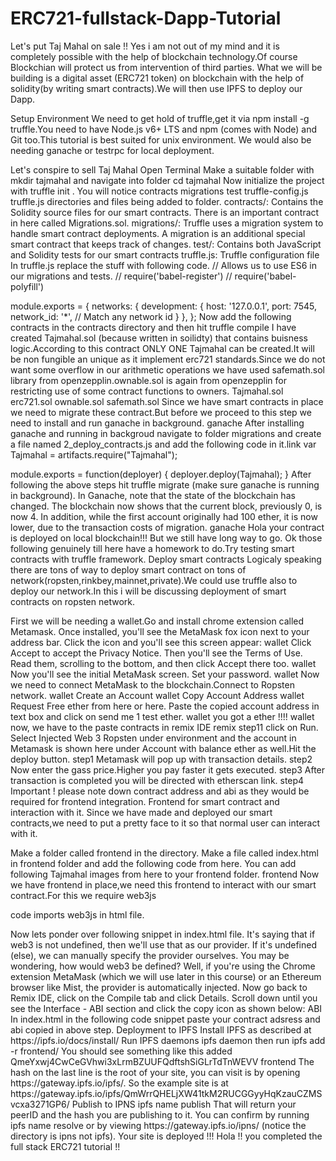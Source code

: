 # ERC721-fullstack-Dapp-Tutorial

Let's put Taj Mahal on sale !! Yes i am not out of my mind and it is completely possible with the help of blockchain technology.Of course Blockchian will protect us from intervention of third parties. What we will be building is a digital asset (ERC721 token) on blockchain with the help of solidity(by writing smart contracts).We will then use IPFS to deploy our Dapp.

Setup Environment We need to get hold of truffle,get it via npm install -g truffle.You need to have Node.js v6+ LTS and npm (comes with Node) and Git too.This tutorial is best suited for unix environment. We would also be needing ganache or testrpc for local deployment.

Let's conspire to sell Taj Mahal Open Terminal Make a suitable folder with mkdir tajmahal and navigate into folder cd tajmahal Now initialize the project with truffle init . You will notice contracts migrations test truffle-config.js truffle.js directories and files being added to folder. contracts/: Contains the Solidity source files for our smart contracts. There is an important contract in here called Migrations.sol. migrations/: Truffle uses a migration system to handle smart contract deployments. A migration is an additional special smart contract that keeps track of changes. test/: Contains both JavaScript and Solidity tests for our smart contracts truffle.js: Truffle configuration file In truffle.js replace the stuff with following code. // Allows us to use ES6 in our migrations and tests. // require('babel-register') // require('babel-polyfill')

module.exports = { networks: { development: { host: '127.0.0.1', port: 7545, network_id: '*', // Match any network id } }, }; Now add the following contracts in the contracts directory and then hit truffle compile I have created Tajmahal.sol (because written in soilidty) that contains buisness logic.According to this contract ONLY ONE Tajmahal can be created.It will be non fungible an unique as it implement erc721 standards.Since we do not want some overflow in our arithmetic operations we have used safemath.sol library from openzepplin.ownable.sol is again from openzepplin for restricting use of some contract functions to owners. Tajmahal.sol erc721.sol ownable.sol safemath.sol Since we have smart contracts in place we need to migrate these contract.But before we proceed to this step we need to install and run ganache in background. ganache After installing ganache and running in backgroud navigate to folder migrations and create a file named 2_deploy_contracts.js and add the following code in it.link var Tajmahal = artifacts.require("Tajmahal");

module.exports = function(deployer) { deployer.deploy(Tajmahal); } After following the above steps hit truffle migrate (make sure ganache is running in background). In Ganache, note that the state of the blockchain has changed. The blockchain now shows that the current block, previously 0, is now 4. In addition, while the first account originally had 100 ether, it is now lower, due to the transaction costs of migration. ganache Hola your contract is deployed on local blockchain!!! But we still have long way to go. Ok those following genuinely till here have a homework to do.Try testing smart contracts with truffle framework. Deploy smart contracts Logicaly speaking there are tons of way to deploy smart contract on tons of network(ropsten,rinkbey,mainnet,private).We could use truffle also to deploy our network.In this i will be discussing deployment of smart contracts on ropsten network.

First we will be needing a wallet.Go and install chrome extension called Metamask. Once installed, you'll see the MetaMask fox icon next to your address bar. Click the icon and you'll see this screen appear: wallet Click Accept to accept the Privacy Notice. Then you'll see the Terms of Use. Read them, scrolling to the bottom, and then click Accept there too. wallet Now you'll see the initial MetaMask screen. Set your password. wallet Now we need to connect MetaMask to the blockchain.Connect to Ropsten network. wallet Create an Account wallet Copy Account Address wallet Request Free ether from here or here. Paste the copied account address in text box and click on send me 1 test ether. wallet you got a ether !!!! wallet now, we have to the paste contracts in remix IDE remix step11 click on Run. Select Injected Web 3 Ropsten under environment and the account in Metamask is shown here under Account with balance ether as well.Hit the deploy button. step1 Metamask will pop up with transaction details. step2 Now enter the gass price.Higher you pay faster it gets executed. step3 After transaction is completed you will be directed with etherscan link. step4 Important ! please note down contract address and abi as they would be required for frontend integration. Frontend for smart contract and interaction with it. Since we have made and deployed our smart contracts,we need to put a pretty face to it so that normal user can interact with it.

Make a folder called frontend in the directory. Make a file called index.html in frontend folder and add the following code from here. You can add following Tajmahal images from here to your frontend folder. frontend Now we have frontend in place,we need this frontend to interact with our smart contract.For this we require web3js

<script src="https://cdn.jsdelivr.net/gh/ethereum/web3.js/dist/web3.min.js"></script> code imports web3js in html file.
Now lets ponder over following snippet in index.html file. <script>

    if (typeof web3 !== 'undefined') {
        web3 = new Web3(web3.currentProvider);
    } else {
        // set the provider you want from Web3.providers
        web3 = new Web3(new Web3.providers.HttpProvider("http://localhost:8545"));
    }

</script>
It's saying that if web3 is not undefined, then we'll use that as our provider. If it's undefined (else), we can manually specify the provider ourselves. You may be wondering, how would web3 be defined? Well, if you're using the Chrome extension MetaMask (which we will use later in this course) or an Ethereum browser like Mist, the provider is automatically injected. Now go back to Remix IDE, click on the Compile tab and click Details. Scroll down until you see the Interface - ABI section and click the copy icon as shown below: ABI In index.html in the following code snippet paste your contract adsress and abi copied in above step. <script>

    // Previous if/else statement removed for brevity

    web3.eth.defaultAccount = web3.eth.accounts[0];

    //paste your abi function here
    var TajmahalContract = web3.eth.contract(YOUR ABI);
    
    //paste your contract address here.
    var Tajmahal = TajmahalContract.at('PASTE CONTRACT ADDRESS HERE');
    console.log(Tajmahal);

</script>
Deployment to IPFS Install IPFS as described at https://ipfs.io/docs/install/ Run IPFS daemons ipfs daemon then run ipfs add -r frontend/ You should see something like this added QmeYxwj4CwCeGVhwi3xLrmBZUUFQdftshSiGLrTdTnWEVV frontend The hash on the last line is the root of your site, you can visit is by opening https://gateway.ipfs.io/ipfs/. So the example site is at https://gateway.ipfs.io/ipfs/QmWrrQHELjXW41tkM2RUCGGyyHqKzauCZMSvcxa3271GP6/ Publish to IPNS ipfs name publish That will return your peerID and the hash you are publishing to it. You can confirm by running ipfs name resolve or by viewing https://gateway.ipfs.io/ipns/ (notice the directory is ipns not ipfs). Your site is deployed !!! Hola !! you completed the full stack ERC721 tutorial !!
